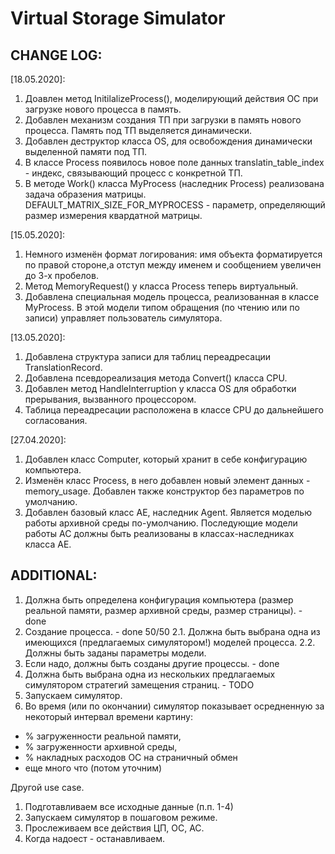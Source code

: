 # Virtual Storage Simulator
## CHANGE LOG:
[18.05.2020]:
1. Доавлен метод InitilalizeProcess(), моделирующий действия ОС при загрузке нового процесса в память.
2. Добавлен механизм создания ТП при загрузки в память нового процесса. Память под ТП выделяется динамически.
3. Добавлен деструктор класса OS, для освобождения динамически выделенной памяти под ТП.
4. В классе Process появилось новое поле данных translatin_table_index - индекс, связывающий процесс с конкретной ТП.
5. В методе Work() класса MyProcess (наследник Process) реализована задача образения матрицы. DEFAULT_MATRIX_SIZE_FOR_MYPROCESS - параметр, определяющий размер измерения квардатной матрицы.

[15.05.2020]:
1. Немного изменён формат логирования: имя объекта форматируется по правой стороне,а отступ между именем и сообщением увеличен до 3-х пробелов.
2. Метод MemoryRequest() у класса Process теперь виртуальный.
3. Добавлена специальная модель процесса, реализованная в классе MyProcess. В этой модели типом обращения (по чтению или по записи) управляет пользователь симулятора.

[13.05.2020]:
1. Добавлена структура записи для таблиц переадресации TranslationRecord.
2. Добавлена псевдореализация метода Convert() класса CPU.
3. Добавлен метод HandleInterruption у класса OS для обработки прерывания, вызванного процессором.
4. Таблица переадресации расположена в классе CPU до дальнейшего согласования.

[27.04.2020]:
1. Добавлен класс Computer, который хранит в себе конфигурацию компьютера.
2. Изменён класс Process, в него добавлен новый элемент данных - memory_usage. Добавлен   также конструктор без параметров по умолчанию.
3. Добавлен базовый класс AE, наследник Agent. Является моделью работы архивной среды по-умолчанию. Последующие модели работы АС должны быть реализованы в классах-наследниках класса AE. 



## ADDITIONAL:
1. Должна быть определена конфигурация компьютера (размер реальной памяти, размер архивной среды, размер страницы). - done
2. Создание процесса. - done 50/50
    2.1. Должна быть выбрана одна из имеющихся (предлагаемых симулятором!) моделей процесса.
    2.2. Должны быть заданы параметры модели.
3. Если надо, должны быть созданы другие процессы. - done
4. Должна быть выбрана одна из нескольких предлагаемых симулятором стратегий замещения страниц. - TODO
5. Запускаем симулятор.
6. Во время (или по окончании) симулятор показывает осредненную за некоторый интервал времени картину:
- % загруженности реальной памяти,
- % загруженности архивной среды,
- % накладных расходов ОС на страничный обмен
- еще много что (потом уточним)

Другой use case.

1. Подготавливаем все исходные данные (п.п. 1-4)
2. Запускаем симулятор в пошаговом режиме.
3. Прослеживаем все действия ЦП, ОС, АС.
4. Когда надоест - останавливаем.
